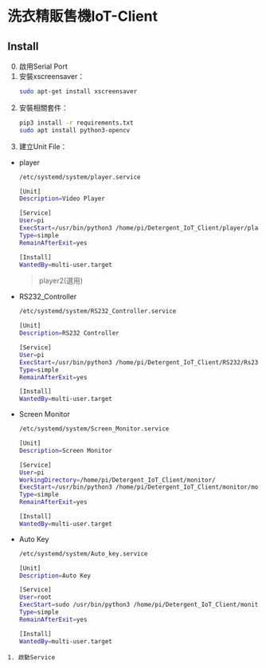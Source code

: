 # 洗衣精販售機IoT-Client
## Install
0. 啟用Serial Port
1. 安裝xscreensaver：
    ```sh
    sudo apt-get install xscreensaver
    ```
2. 安裝相關套件：
    ```sh
    pip3 install -r requirements.txt
    sudo apt install python3-opencv
    ```
3. 建立Unit File：
* player
    ```sh
    /etc/systemd/system/player.service
    ```
    ```sh
    [Unit]
    Description=Video Player

    [Service]
    User=pi
    ExecStart=/usr/bin/python3 /home/pi/Detergent_IoT_Client/player/player.py
    Type=simple
    RemainAfterExit=yes

    [Install]
    WantedBy=multi-user.target
    ```
    >player2(選用)
* RS232_Controller
    ```sh
    /etc/systemd/system/RS232_Controller.service
    ```
    ```sh
    [Unit]
    Description=RS232 Controller

    [Service]
    User=pi
    ExecStart=/usr/bin/python3 /home/pi/Detergent_IoT_Client/RS232/Rs232_Controller.py
    Type=simple
    RemainAfterExit=yes

    [Install]
    WantedBy=multi-user.target
    ```
* Screen Monitor
    ```sh
    /etc/systemd/system/Screen_Monitor.service
    ```
  ```sh
  [Unit]
  Description=Screen Monitor

  [Service]
  User=pi
  WorkingDirectory=/home/pi/Detergent_IoT_Client/monitor/
  ExecStart=/usr/bin/python3 /home/pi/Detergent_IoT_Client/monitor/monitor.py
  Type=simple
  RemainAfterExit=yes

  [Install]
  WantedBy=multi-user.target

  ```
* Auto Key
  ```sh
  /etc/systemd/system/Auto_key.service
  ```
  ```sh
  [Unit]
  Description=Auto Key

  [Service]
  User=root
  ExecStart=sudo /usr/bin/python3 /home/pi/Detergent_IoT_Client/monitor/keyboard.py
  Type=simple
  RemainAfterExit=yes

  [Install]
  WantedBy=multi-user.target
```
1. 啟動Service
